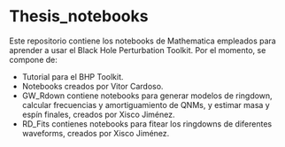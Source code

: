 # Thesis_notebooks

Este repositorio contiene los notebooks de Mathematica empleados para aprender a usar el Black Hole Perturbation Toolkit. Por el momento, se compone de:
- Tutorial para el BHP Toolkit.
- Notebooks creados por Vitor Cardoso.
- GW_Rdown contiene notebooks para generar modelos de ringdown, calcular frecuencias y amortiguamiento de QNMs, y estimar masa y espín finales, creados por Xisco Jiménez.
- RD_Fits contienes notebooks para fitear los ringdowns de diferentes waveforms, creados por Xisco Jiménez.
